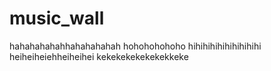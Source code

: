 # music_wall
hahahahahahhahahahahah
hohohohohoho
hihihihihihihihihihi
heiheiheiehheiheihei
kekekekekekekekkeke